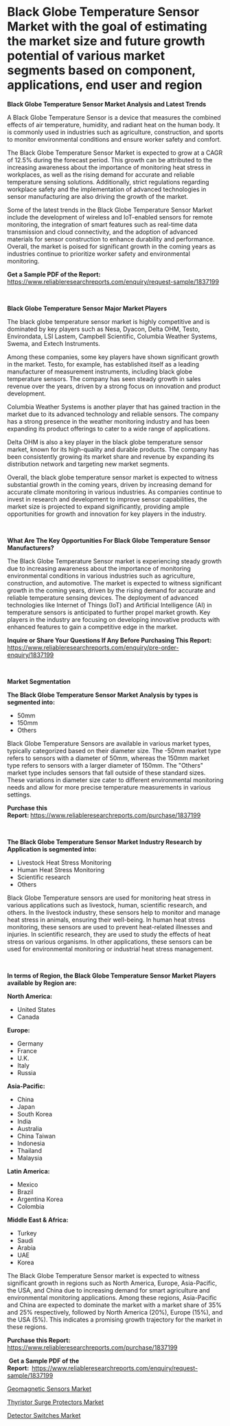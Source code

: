 <p><h1>Black Globe Temperature Sensor Market with the goal of estimating the market size and future growth potential of various market segments based on component, applications, end user and region</h1></p><p><strong>Black Globe Temperature Sensor Market Analysis and Latest Trends</strong></p>
<p><p>A Black Globe Temperature Sensor is a device that measures the combined effects of air temperature, humidity, and radiant heat on the human body. It is commonly used in industries such as agriculture, construction, and sports to monitor environmental conditions and ensure worker safety and comfort.</p><p>The Black Globe Temperature Sensor Market is expected to grow at a CAGR of 12.5% during the forecast period. This growth can be attributed to the increasing awareness about the importance of monitoring heat stress in workplaces, as well as the rising demand for accurate and reliable temperature sensing solutions. Additionally, strict regulations regarding workplace safety and the implementation of advanced technologies in sensor manufacturing are also driving the growth of the market.</p><p>Some of the latest trends in the Black Globe Temperature Sensor Market include the development of wireless and IoT-enabled sensors for remote monitoring, the integration of smart features such as real-time data transmission and cloud connectivity, and the adoption of advanced materials for sensor construction to enhance durability and performance. Overall, the market is poised for significant growth in the coming years as industries continue to prioritize worker safety and environmental monitoring.</p></p>
<p><strong>Get a Sample PDF of the Report:&nbsp;</strong> <a href="https://www.reliableresearchreports.com/enquiry/request-sample/1837199">https://www.reliableresearchreports.com/enquiry/request-sample/1837199</a></p>
<p>&nbsp;</p>
<p><strong>Black Globe Temperature Sensor Major Market Players</strong></p>
<p><p>The black globe temperature sensor market is highly competitive and is dominated by key players such as Nesa, Dyacon, Delta OHM, Testo, Environdata, LSI Lastem, Campbell Scientific, Columbia Weather Systems, Swema, and Extech Instruments.</p><p>Among these companies, some key players have shown significant growth in the market. Testo, for example, has established itself as a leading manufacturer of measurement instruments, including black globe temperature sensors. The company has seen steady growth in sales revenue over the years, driven by a strong focus on innovation and product development.</p><p>Columbia Weather Systems is another player that has gained traction in the market due to its advanced technology and reliable sensors. The company has a strong presence in the weather monitoring industry and has been expanding its product offerings to cater to a wide range of applications.</p><p>Delta OHM is also a key player in the black globe temperature sensor market, known for its high-quality and durable products. The company has been consistently growing its market share and revenue by expanding its distribution network and targeting new market segments.</p><p>Overall, the black globe temperature sensor market is expected to witness substantial growth in the coming years, driven by increasing demand for accurate climate monitoring in various industries. As companies continue to invest in research and development to improve sensor capabilities, the market size is projected to expand significantly, providing ample opportunities for growth and innovation for key players in the industry.</p></p>
<p>&nbsp;</p>
<p><strong>What Are The Key Opportunities For Black Globe Temperature Sensor Manufacturers?</strong></p>
<p><p>The Black Globe Temperature Sensor market is experiencing steady growth due to increasing awareness about the importance of monitoring environmental conditions in various industries such as agriculture, construction, and automotive. The market is expected to witness significant growth in the coming years, driven by the rising demand for accurate and reliable temperature sensing devices. The deployment of advanced technologies like Internet of Things (IoT) and Artificial Intelligence (AI) in temperature sensors is anticipated to further propel market growth. Key players in the industry are focusing on developing innovative products with enhanced features to gain a competitive edge in the market.</p></p>
<p><strong>Inquire or Share Your Questions If Any Before Purchasing This Report:</strong> <a href="https://www.reliableresearchreports.com/enquiry/pre-order-enquiry/1837199">https://www.reliableresearchreports.com/enquiry/pre-order-enquiry/1837199</a></p>
<p>&nbsp;</p>
<p><strong>Market Segmentation</strong></p>
<p><strong>The Black Globe Temperature Sensor Market Analysis by types is segmented into:</strong></p>
<p><ul><li>50mm</li><li>150mm</li><li>Others</li></ul></p>
<p><p>Black Globe Temperature Sensors are available in various market types, typically categorized based on their diameter size. The -50mm market type refers to sensors with a diameter of 50mm, whereas the 150mm market type refers to sensors with a larger diameter of 150mm. The "Others" market type includes sensors that fall outside of these standard sizes. These variations in diameter size cater to different environmental monitoring needs and allow for more precise temperature measurements in various settings.</p></p>
<p><strong>Purchase this Report:&nbsp;</strong><a href="https://www.reliableresearchreports.com/purchase/1837199">https://www.reliableresearchreports.com/purchase/1837199</a></p>
<p>&nbsp;</p>
<p><strong>The Black Globe Temperature Sensor Market Industry Research by Application is segmented into:</strong></p>
<p><ul><li>Livestock Heat Stress Monitoring</li><li>Human Heat Stress Monitoring</li><li>Scientific research</li><li>Others</li></ul></p>
<p><p>Black Globe Temperature sensors are used for monitoring heat stress in various applications such as livestock, human, scientific research, and others. In the livestock industry, these sensors help to monitor and manage heat stress in animals, ensuring their well-being. In human heat stress monitoring, these sensors are used to prevent heat-related illnesses and injuries. In scientific research, they are used to study the effects of heat stress on various organisms. In other applications, these sensors can be used for environmental monitoring or industrial heat stress management.</p></p>
<p>&nbsp;</p>
<p><strong>In terms of Region, the Black Globe Temperature Sensor Market Players available by Region are:</strong></p>
<p>
    <p> <strong> North America: </strong>
        <ul>
            <li>United States</li>
            <li>Canada</li>
        </ul>
        </p> 
    <p> <strong> Europe: </strong>
        <ul>
            <li>Germany</li>
            <li>France</li>
            <li>U.K.</li>
            <li>Italy</li>
            <li>Russia</li>
        </ul>
        </p> 
    <p> <strong> Asia-Pacific: </strong>
        <ul>
            <li>China</li>
            <li>Japan</li>
            <li>South Korea</li>
            <li>India</li>
            <li>Australia</li>
            <li>China Taiwan</li>
            <li>Indonesia</li>
            <li>Thailand</li>
            <li>Malaysia</li>
        </ul>
        </p> 
    <p> <strong> Latin America: </strong>
        <ul>
            <li>Mexico</li>
            <li>Brazil</li>
            <li>Argentina Korea</li>
            <li>Colombia</li>
        </ul>
        </p> 
    <p> <strong> Middle East & Africa: </strong>
        <ul>
            <li>Turkey</li>
            <li>Saudi</li>
            <li>Arabia</li>
            <li>UAE</li>
            <li>Korea</li>
        </ul>
    </p>
    </p>
<p><p>The Black Globe Temperature Sensor market is expected to witness significant growth in regions such as North America, Europe, Asia-Pacific, the USA, and China due to increasing demand for smart agriculture and environmental monitoring applications. Among these regions, Asia-Pacific and China are expected to dominate the market with a market share of 35% and 25% respectively, followed by North America (20%), Europe (15%), and the USA (5%). This indicates a promising growth trajectory for the market in these regions.</p></p>
<p><strong>Purchase this Report: </strong><a href="https://www.reliableresearchreports.com/purchase/1837199">https://www.reliableresearchreports.com/purchase/1837199</a></p>
<p>&nbsp;<strong>Get a Sample PDF of the Report:&nbsp;&nbsp;</strong><a href="https://www.reliableresearchreports.com/enquiry/request-sample/1837199">https://www.reliableresearchreports.com/enquiry/request-sample/1837199</a></p>
<p><strong></strong></p>
<p><p><a href="https://github.com/bmorecock/Market-Research-Report-List-2/blob/main/geomagnetic-sensors-market.md">Geomagnetic Sensors Market</a></p><p><a href="https://github.com/jsmusil/Market-Research-Report-List-2/blob/main/thyristor-surge-protectors-market.md">Thyristor Surge Protectors Market</a></p><p><a href="https://github.com/Krish2023na/Market-Research-Report-List-3/blob/main/detector-switches-market.md">Detector Switches Market</a></p></p>